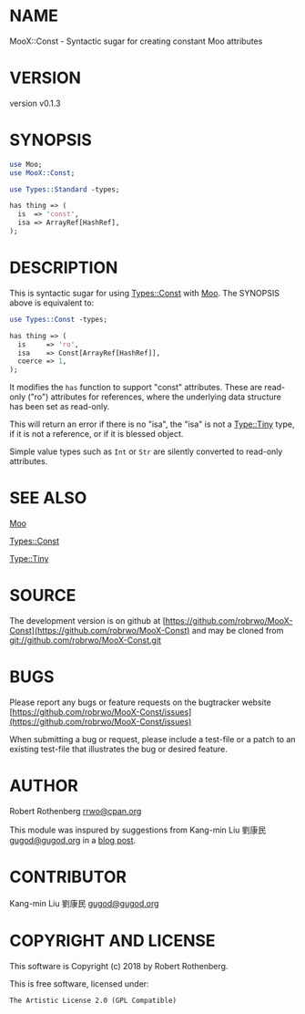 # NAME

MooX::Const - Syntactic sugar for creating constant Moo attributes

# VERSION

version v0.1.3

# SYNOPSIS

```perl
use Moo;
use MooX::Const;

use Types::Standard -types;

has thing => (
  is  => 'const',
  isa => ArrayRef[HashRef],
);
```

# DESCRIPTION

This is syntactic sugar for using [Types::Const](https://metacpan.org/pod/Types::Const) with [Moo](https://metacpan.org/pod/Moo). The
SYNOPSIS above is equivalent to:

```perl
use Types::Const -types;

has thing => (
  is     => 'ro',
  isa    => Const[ArrayRef[HashRef]],
  coerce => 1,
);
```

It modifies the `has` function to support "const" attributes.  These
are read-only ("ro") attributes for references, where the underlying
data structure has been set as read-only.

This will return an error if there is no "isa", the "isa" is not a
[Type::Tiny](https://metacpan.org/pod/Type::Tiny) type, if it is not a reference, or if it is blessed
object.

Simple value types such as `Int` or `Str` are silently converted to
read-only attributes.

# SEE ALSO

[Moo](https://metacpan.org/pod/Moo)

[Types::Const](https://metacpan.org/pod/Types::Const)

[Type::Tiny](https://metacpan.org/pod/Type::Tiny)

# SOURCE

The development version is on github at [https://github.com/robrwo/MooX-Const](https://github.com/robrwo/MooX-Const)
and may be cloned from [git://github.com/robrwo/MooX-Const.git](git://github.com/robrwo/MooX-Const.git)

# BUGS

Please report any bugs or feature requests on the bugtracker website
[https://github.com/robrwo/MooX-Const/issues](https://github.com/robrwo/MooX-Const/issues)

When submitting a bug or request, please include a test-file or a
patch to an existing test-file that illustrates the bug or desired
feature.

# AUTHOR

Robert Rothenberg <rrwo@cpan.org>

This module was inspured by suggestions from Kang-min Liu 劉康民
<gugod@gugod.org> in a [blog post](http://blogs.perl.org/users/robert_rothenberg/2018/11/typeconst-released.html).

# CONTRIBUTOR

Kang-min Liu 劉康民 <gugod@gugod.org>

# COPYRIGHT AND LICENSE

This software is Copyright (c) 2018 by Robert Rothenberg.

This is free software, licensed under:

```
The Artistic License 2.0 (GPL Compatible)
```
